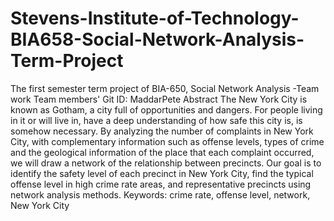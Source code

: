 # Stevens-Institute-of-Technology-BIA658-Social-Network-Analysis-Term-Project
The first semester term project of BIA-650, Social Network Analysis -Team work
Team members' Git ID: MaddarPete
Abstract
The New York City is known as Gotham, a city full of opportunities and dangers. For people living in it or will live in, have a deep understanding of how safe this city is, is somehow necessary. By analyzing the number of complaints in New York City, with complementary information such as offense levels, types of crime and the geological information of the place that each complaint occurred, we will draw a network of the relationship between precincts. Our goal is to identify the safety level of each precinct in New York City, find the typical offense level in high crime rate areas, and representative precincts using network analysis methods.
    Keywords: crime rate, offense level, network, New York City

